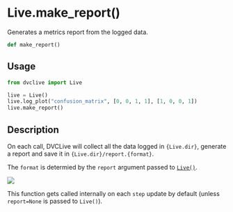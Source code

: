 # Live.make_report()

Generates a metrics report from the logged data.

```py
def make_report()
```

## Usage

```py
from dvclive import Live

live = Live()
live.log_plot("confusion_matrix", [0, 0, 1, 1], [1, 0, 0, 1])
live.make_report()
```

## Description

On each call, DVCLive will collect all the data logged in `{Live.dir}`, generate
a report and save it in `{Live.dir}/report.{format}`.

The `format` is determied by the `report` argument passed to
[`Live()`](/doc/dvclive/api-reference/live#parameters).

![](/img/dvclive-html.gif)

<admon type="info">

This function gets called internally on each `step` update by default (unless
`report=None` is passed to `Live()`).

</admon>
